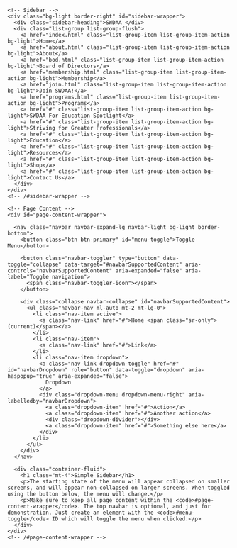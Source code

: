 <!DOCTYPE html>
<html lang="en">

<head>

  <meta charset="utf-8">
  <meta name="viewport" content="width=device-width, initial-scale=1, shrink-to-fit=no">
  <meta name="description" content="">
  <meta name="author" content="">

  <title>Simple Sidebar - Start Bootstrap Template</title>

  <!-- Bootstrap core CSS -->
  <link href="vendor/bootstrap/css/bootstrap.min.css" rel="stylesheet">

  <!-- Custom styles for this template -->
  <link href="css/simple-sidebar.css" rel="stylesheet">

</head>

<body>

  <div class="d-flex" id="wrapper">

    <!-- Sidebar -->
    <div class="bg-light border-right" id="sidebar-wrapper">
      <div class="sidebar-heading">SWDAA </div>
      <div class="list-group list-group-flush">
        <a href="index.html" class="list-group-item list-group-item-action bg-light">Home</a>
        <a href="about.html" class="list-group-item list-group-item-action bg-light">About</a>
        <a href="bod.html" class="list-group-item list-group-item-action bg-light">Board of Directors</a>
        <a href="membership.html" class="list-group-item list-group-item-action bg-light">Membership</a>
        <a href="join.html" class="list-group-item list-group-item-action bg-light">Join SWDAA!</a>
        <a href="programs.html" class="list-group-item list-group-item-action bg-light">Programs</a>
        <a href="#" class="list-group-item list-group-item-action bg-light">SWDAA For Education Spotlight</a>
        <a href="#" class="list-group-item list-group-item-action bg-light">Striving for Greater Professionals</a>
        <a href="#" class="list-group-item list-group-item-action bg-light">Education</a>
        <a href="#" class="list-group-item list-group-item-action bg-light">Resources</a>
        <a href="#" class="list-group-item list-group-item-action bg-light">Shop</a>
        <a href="#" class="list-group-item list-group-item-action bg-light">Contact Us</a>
      </div>
    </div>
    <!-- /#sidebar-wrapper -->

    <!-- Page Content -->
    <div id="page-content-wrapper">

      <nav class="navbar navbar-expand-lg navbar-light bg-light border-bottom">
        <button class="btn btn-primary" id="menu-toggle">Toggle Menu</button>

        <button class="navbar-toggler" type="button" data-toggle="collapse" data-target="#navbarSupportedContent" aria-controls="navbarSupportedContent" aria-expanded="false" aria-label="Toggle navigation">
          <span class="navbar-toggler-icon"></span>
        </button>

        <div class="collapse navbar-collapse" id="navbarSupportedContent">
          <ul class="navbar-nav ml-auto mt-2 mt-lg-0">
            <li class="nav-item active">
              <a class="nav-link" href="#">Home <span class="sr-only">(current)</span></a>
            </li>
            <li class="nav-item">
              <a class="nav-link" href="#">Link</a>
            </li>
            <li class="nav-item dropdown">
              <a class="nav-link dropdown-toggle" href="#" id="navbarDropdown" role="button" data-toggle="dropdown" aria-haspopup="true" aria-expanded="false">
                Dropdown
              </a>
              <div class="dropdown-menu dropdown-menu-right" aria-labelledby="navbarDropdown">
                <a class="dropdown-item" href="#">Action</a>
                <a class="dropdown-item" href="#">Another action</a>
                <div class="dropdown-divider"></div>
                <a class="dropdown-item" href="#">Something else here</a>
              </div>
            </li>
          </ul>
        </div>
      </nav>

      <div class="container-fluid">
        <h1 class="mt-4">Simple Sidebar</h1>
        <p>The starting state of the menu will appear collapsed on smaller screens, and will appear non-collapsed on larger screens. When toggled using the button below, the menu will change.</p>
        <p>Make sure to keep all page content within the <code>#page-content-wrapper</code>. The top navbar is optional, and just for demonstration. Just create an element with the <code>#menu-toggle</code> ID which will toggle the menu when clicked.</p>
      </div>
    </div>
    <!-- /#page-content-wrapper -->

  </div>
  <!-- /#wrapper -->

  <!-- Bootstrap core JavaScript -->
  <script src="vendor/jquery/jquery.min.js"></script>
  <script src="vendor/bootstrap/js/bootstrap.bundle.min.js"></script>

  <!-- Menu Toggle Script -->
  <script>
    $("#menu-toggle").click(function(e) {
      e.preventDefault();
      $("#wrapper").toggleClass("toggled");
    });
  </script>

</body>

</html>
